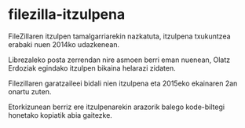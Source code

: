 # filezilla-itzulpena
FileZillaren itzulpen tamalgarriarekin nazkatuta, itzulpena txukuntzea erabaki nuen 2014ko udazkenean.

Librezaleko posta zerrendan nire asmoen berri eman nuenean, Olatz Erdoziak egindako itzulpen bikaina helarazi zidaten.

Filezillaren garatzaileei bidali nien itzulpena eta 2015eko ekainaren 2an onartu zuten.

Etorkizunean berriz ere itzulpenarekin arazorik balego kode-biltegi honetako kopiatik abia gaitezke.
